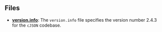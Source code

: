 
## Files
- **[version.info](release/version.info.driver.md)**: The `version.info` file specifies the version number 2.4.3 for the `cJSON` codebase.

